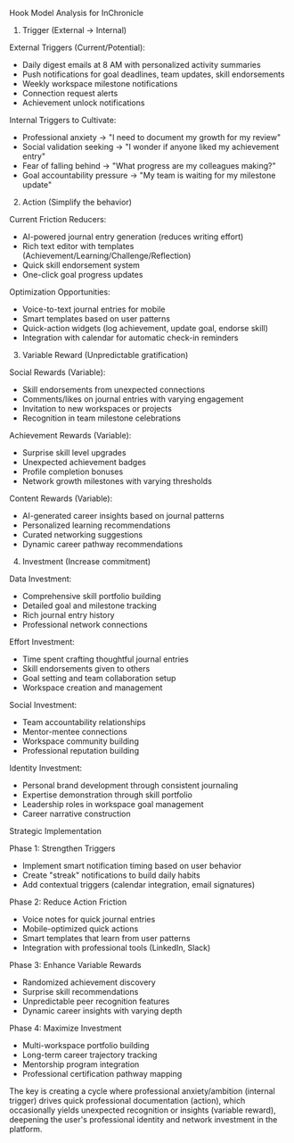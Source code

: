 Hook Model Analysis for InChronicle

  1. Trigger (External → Internal)

  External Triggers (Current/Potential):
  - Daily digest emails at 8 AM with personalized activity summaries
  - Push notifications for goal deadlines, team updates, skill endorsements
  - Weekly workspace milestone notifications
  - Connection request alerts
  - Achievement unlock notifications

  Internal Triggers to Cultivate:
  - Professional anxiety → "I need to document my growth for my review"
  - Social validation seeking → "I wonder if anyone liked my achievement entry"
  - Fear of falling behind → "What progress are my colleagues making?"
  - Goal accountability pressure → "My team is waiting for my milestone update"

  2. Action (Simplify the behavior)

  Current Friction Reducers:
  - AI-powered journal entry generation (reduces writing effort)
  - Rich text editor with templates (Achievement/Learning/Challenge/Reflection)
  - Quick skill endorsement system
  - One-click goal progress updates

  Optimization Opportunities:
  - Voice-to-text journal entries for mobile
  - Smart templates based on user patterns
  - Quick-action widgets (log achievement, update goal, endorse skill)
  - Integration with calendar for automatic check-in reminders

  3. Variable Reward (Unpredictable gratification)

  Social Rewards (Variable):
  - Skill endorsements from unexpected connections
  - Comments/likes on journal entries with varying engagement
  - Invitation to new workspaces or projects
  - Recognition in team milestone celebrations

  Achievement Rewards (Variable):
  - Surprise skill level upgrades
  - Unexpected achievement badges
  - Profile completion bonuses
  - Network growth milestones with varying thresholds

  Content Rewards (Variable):
  - AI-generated career insights based on journal patterns
  - Personalized learning recommendations
  - Curated networking suggestions
  - Dynamic career pathway recommendations

  4. Investment (Increase commitment)

  Data Investment:
  - Comprehensive skill portfolio building
  - Detailed goal and milestone tracking
  - Rich journal entry history
  - Professional network connections

  Effort Investment:
  - Time spent crafting thoughtful journal entries
  - Skill endorsements given to others
  - Goal setting and team collaboration setup
  - Workspace creation and management

  Social Investment:
  - Team accountability relationships
  - Mentor-mentee connections
  - Workspace community building
  - Professional reputation building

  Identity Investment:
  - Personal brand development through consistent journaling
  - Expertise demonstration through skill portfolio
  - Leadership roles in workspace goal management
  - Career narrative construction

  Strategic Implementation

  Phase 1: Strengthen Triggers

  - Implement smart notification timing based on user behavior
  - Create "streak" notifications to build daily habits
  - Add contextual triggers (calendar integration, email signatures)

  Phase 2: Reduce Action Friction

  - Voice notes for quick journal entries
  - Mobile-optimized quick actions
  - Smart templates that learn from user patterns
  - Integration with professional tools (LinkedIn, Slack)

  Phase 3: Enhance Variable Rewards

  - Randomized achievement discovery
  - Surprise skill recommendations
  - Unpredictable peer recognition features
  - Dynamic career insights with varying depth

  Phase 4: Maximize Investment

  - Multi-workspace portfolio building
  - Long-term career trajectory tracking
  - Mentorship program integration
  - Professional certification pathway mapping

  The key is creating a cycle where professional anxiety/ambition (internal trigger) drives quick professional
  documentation (action), which occasionally yields unexpected recognition or insights (variable reward),
  deepening the user's professional identity and network investment in the platform.